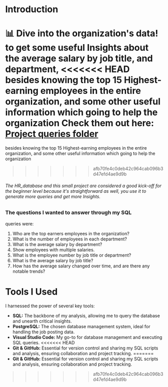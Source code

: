 # Introduction
📊 Dive into the organization's data! to get some useful Insights
about the average salary by job title, and department,
<<<<<<< HEAD
besides knowing the top 15 Highest-earning employees in the entire organization, and some other useful information which going to help the organization Check them out here: [Project queries folder](/Project%20queries/)
=======
besides knowing the top 15 Highest-earning employees in the entire organization, and some other useful information which going to help the organization
>>>>>>> afb70fe4c0deb42c964cab096b3d47efd4ae9d9b
###### The HR_database and this small project are considered a good kick-off for the beginner level because it's straightforward as well, you use it to generate more queries and get more Insights.

### The questions I wanted to answer through my SQL 
queries were:
1. Who are the top earners employees in the organization?
2. What is the number of employees in each department?
3. What is the average salary by department?
4. Show employees with multiple salaries.
5. What is the employee number by job title or department?
6. What is the average salary by job title?
7. How has the average salary changed over time, and are there any notable trends?

# Tools I Used
 I harnessed the power of several key tools:
- **SQL:** The backbone of my analysis, allowing me to query the database and unearth critical insights.
- **PostgreSQL:** The chosen database management system, ideal for handling the job posting data.
- **Visual Studio Code:** My go-to for database management and executing SQL queries.
<<<<<<< HEAD
- **Git & GitHub:** Essential for version control and sharing my SQL scripts and analysis, ensuring collaboration and project tracking.
=======
- **Git & GitHub:** Essential for version control and sharing my SQL scripts and analysis, ensuring collaboration and project tracking.
>>>>>>> afb70fe4c0deb42c964cab096b3d47efd4ae9d9b

